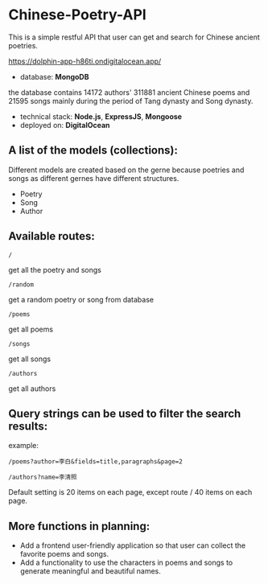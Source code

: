 # Chinese-Poetry-API

This is a simple restful API that user can get and search for Chinese ancient poetries.

https://dolphin-app-h86ti.ondigitalocean.app/


- database: __MongoDB__

the database contains 14172 authors' 311881 ancient Chinese poems and 21595 songs mainly during the period of Tang dynasty and Song dynasty.

- technical stack: __Node.js__, __ExpressJS__, __Mongoose__
- deployed on: __DigitalOcean__

## A list of the models (collections):
Different models are created based on the gerne because poetries and songs as different gernes have different structures.

- Poetry
- Song
- Author

## Available routes:
```
/
```
get all the poetry and songs 

```
/random
```
get a random poetry or song from database

```
/poems
```
get all poems

```
/songs
```
get all songs

```
/authors
```
get all authors

## Query strings can be used to filter the search results:
example:
```
/poems?author=李白&fields=title,paragraphs&page=2

```
```
/authors?name=李清照
```
Default setting is 20 items on each page, except route / 40 items on each page.

## More functions in planning:
- Add a frontend user-friendly application so that user can collect the favorite poems and songs.
- Add a functionality to use the characters in poems and songs to generate meaningful and beautiful names.


